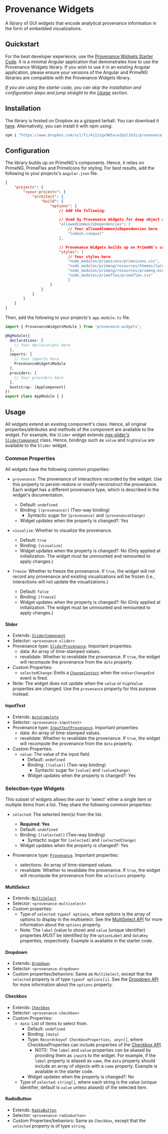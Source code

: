 # Provenance Widgets

A library of GUI widgets that encode analytical provenance information in the form of embedded visualizations.

## Quickstart

For the best developer experience, use the [Provenance Widgets Starter Code](https://github.com/kausko/provenance-widgets-starter). It is a minimal Angular application that demonstrates how to use the Provenance Widgets library. If you wish to use it in an existing Angular application, please ensure your versions of the Angular and PrimeNG libraries are compatible with the Provenance Widgets library.

*If you are using the starter code, you can skip the installation and configuration steps and jump straight to the [Usage](#Usage) section.*

## Installation

The library is hosted on Dropbox as a gzipped tarball. You can download it [here](https://www.dropbox.com/scl/fi/4112zqx985xcw1bylib31/provenance-widgets-0.0.1.tgz?rlkey=wkd8p7k36gzcl1atggr5ic7wv&dl=1). Alternatively, you can install it with npm using:

```sh
npm i "https://www.dropbox.com/scl/fi/4112zqx985xcw1bylib31/provenance-widgets-0.0.1.tgz?rlkey=wkd8p7k36gzcl1atggr5ic7wv&dl=1"
```

## Configuration
The library builds up on PrimeNG's components. Hence, it relies on PrimeNG, PrimeFlex and PrimeIcons for styling. For best results, add the following to your projects's `angular.json` file.

```json
{
    "projects": {
        "<your-project>": {
            "architect": {
                "build": {
                    "options": {
                        // Add the following:

                        // Used by Provenance Widgets for deep object comparisons
                        "allowedCommonJsDependencies": [
                            // Your allowedCommonJsDependencies here
                            "lodash.isequal"
                        ],

                        // Provenance Widgets builds up on PrimeNG's components. Hence, it relies on PrimeNG, PrimeFlex and PrimeIcons for styling.
                        "styles": [
                            // Your styles here
                            "node_modules/primeicons/primeicons.css",
                            "node_modules/primeng/resources/themes/lara-light-blue/theme.css",
                            "node_modules/primeng/resources/primeng.min.css",
                            "node_modules/primeflex/primeflex.css"
                            ]
                    }
                }
            }
        }        
    }
}
```

Then, add the following to your projects's `app.module.ts` file.

```typescript
import { ProvenanceWidgetsModule } from 'provenance-widgets';

@NgModule({
  declarations: [
    // Your declarations here
  ],
  imports: [
    // Your imports here
    ProvenanceWidgetsModule
  ],
  providers: [
    // Your providers here
  ],
  bootstrap: [AppComponent]
})
export class AppModule { }
```

## Usage

All widgets extend an existing component's class. Hence, all original properties/attributes and methods of the component are available to the widget. For example, the `Slider` widget extends [ngx-slider's `SliderComponent`](https://angular-slider.github.io/ngx-slider/) class. Hence, bindings such as `value` and `highValue` are available to the `Slider` widget.

### Common Properties
All widgets have the following common properties:

- `provenance`: The provenance of interactions recorded by the widget. Use this property to persist-restore or modify-reconstruct the provenance. Each widget has a different provenance type, which is described in the widget's documentation.
    - Default: `undefined`
    - Binding: `[(provenance)]` (Two-way binding)
        - Syntactic sugar for `[provenance]` and `(provenanceChange)`
    - Widget updates when the property is changed?: Yes

- `visualize`: Whether to visualize the provenance.
    - Default: `true`
    - Binding: `[visualize]`
    - Widget updates when the property is changed?: No (Only applied at initialization. The widget must be unmounted and remounted to apply changes.)
- `freeze`: Whether to freeze the provenance. If `true`, the widget will not record any provenance and existing visualizations will be frozen (i.e., interactions will not update the visualizations.)
    - Default: `false`
    - Binding: `[freeze]`
    - Widget updates when the property is changed?: No (Only applied at initialization. The widget must be unmounted and remounted to apply changes.)

#### Slider
- Extends: [`SliderComponent`](https://angular-slider.github.io/ngx-slider/docs)
- Selector: `<provenance-slider>`
- Provenance type: [`SliderProvenance`](https://github.com/arpitnarechania/provenance-app/blob/5bc6575571186890d13b88d9706f1c7c6d463195/widgets/projects/provenance-widgets/src/lib/slider/slider.component.ts#L21). Important properties:
    - data: An array of time-stamped values.
    - revalidate: Whether to revalidate the provenance. If `true`, the widget will recompute the provenance from the `data` property.
- Custom Properties:
    - `selectedChange`: Emits a [`ChangeContext`](https://github.com/angular-slider/ngx-slider/blob/67c1c7fc245a2c02fd5a3af08bd1995b7902451d/src/ngx-slider/lib/change-context.ts#L3) when the `onUserChangeEnd` event is fired.
- Note: The widget does not update when the `value` or `highValue` properties are changed. Use the `provenance` property for this purpose instead.

#### InputText
- Extends: [`AutoComplete`](https://www.primefaces.org/primeng-v15-lts/autocomplete)
- Selector: `<provenance-inputtext>`
- Provenance type: [`InputTextProvenance`](https://github.com/arpitnarechania/provenance-app/blob/5bc6575571186890d13b88d9706f1c7c6d463195/widgets/projects/provenance-widgets/src/lib/inputtext/inputtext.component.ts#L24). Important properties:
    - data: An array of time-stamped values.
    - revalidate: Whether to revalidate the provenance. If `true`, the widget will recompute the provenance from the `data` property.
- Custom Properties:
    - `value`: The value of the input field.
        - Default: `undefined`
        - Binding: `[(value)]` (Two-way binding)
            - Syntactic sugar for `[value]` and `(valueChange)`
        - Widget updates when the property is changed?: Yes

### Selection-type Widgets

This subset of widgets allows the user to 'select' either a single item or multiple items from a list. They share the following common properties:

- `selected`: The selected item(s) from the list.
    - **Required: Yes**
    - Default: `undefined`
    - Binding: `[(selected)]` (Two-way binding)
        - Syntactic sugar for `[selected]` and `(selectedChange)`
    - Widget updates when the property is changed?: Yes

- Provenance type: [`Provenance`](https://github.com/arpitnarechania/provenance-app/blob/5bc6575571186890d13b88d9706f1c7c6d463195/widgets/projects/provenance-widgets/src/lib/provenance-widgets.service.ts#L22). Important properties:
    - selections: An array of time-stamped values.
    - revalidate: Whether to revalidate the provenance. If `true`, the widget will recompute the provenance from the `selections` property.


#### MultiSelect

- Extends: [`MultiSelect`](https://www.primefaces.org/primeng-v15-lts/multiselect)
- Selector: `<provenance-multiselect>`
- Custom properties:
    - Type of `selected`: `typeof options`, where options is the array of options to display in the multiselect. See the [MultiSelect API](https://www.primefaces.org/primeng-v15-lts/multiselect#api.properties) for more information about the `options` property.
    - Note: The `label` (value to show) and `value` (unique identifier) properties *MUST* be identified by the `optionLabel` and `dataKey` properties, respectively. Example is available in the starter code.

#### Dropdown

- Extends: [`Dropdown`](https://www.primefaces.org/primeng-v15-lts/dropdown)
- Selector: `<provenance-dropdown>`
- Custom properties/behaviors: Same as `MultiSelect`, except that the `selected` property is of type `typeof options[i]`. See the [Dropdown API](https://www.primefaces.org/primeng-v15-lts/dropdown#api.properties) for more information about the `options` property.


#### Checkbox

- Extends: [`Checkbox`](https://www.primefaces.org/primeng-v15-lts/checkbox)
- Selector: `<provenance-checkbox>`
- Custom Properties:
    - `data`: List of items to select from.
        - Default: `undefined`
        - Binding: `[data]`
        - Type: `Record<keyof CheckboxProperties, any>[]`, where CheckboxProperties can include properties of the [Checkbox API](https://www.primefaces.org/primeng-v15-lts/checkbox#api.properties).
            - NOTE: The `label` and `value` properties can be aliased by providing them as `input`s to the widget. For example, if the `label` property is aliased as `name`, the `data` property should include an array of objects with a `name` property. Example is available in the starter code.
        - Widget updates when the property is changed?: No
    - Type of `selected`: `string[]`, where each string is the value (unique identifier, default is `value` unless aliased) of the selected item.

#### RadioButton

- Extends: [`RadioButton`](https://www.primefaces.org/primeng-v15-lts/radiobutton)
- Selector: `<provenance-radiobutton>`
- Custom Properties/behaviors: Same as `Checkbox`, except that the `selected` property is of type `string`.
